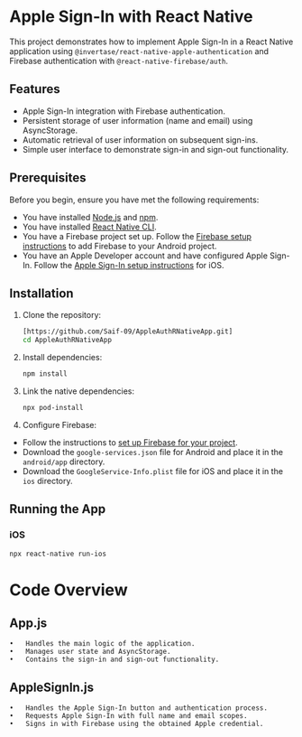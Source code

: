 # Apple Sign-In with React Native

This project demonstrates how to implement Apple Sign-In in a React Native application using `@invertase/react-native-apple-authentication` and Firebase authentication with `@react-native-firebase/auth`.

## Features

- Apple Sign-In integration with Firebase authentication.
- Persistent storage of user information (name and email) using AsyncStorage.
- Automatic retrieval of user information on subsequent sign-ins.
- Simple user interface to demonstrate sign-in and sign-out functionality.

## Prerequisites

Before you begin, ensure you have met the following requirements:

- You have installed [Node.js](https://nodejs.org/) and [npm](https://www.npmjs.com/).
- You have installed [React Native CLI](https://reactnative.dev/docs/environment-setup).
- You have a Firebase project set up. Follow the [Firebase setup instructions](https://firebase.google.com/docs/android/setup) to add Firebase to your Android project.
- You have an Apple Developer account and have configured Apple Sign-In. Follow the [Apple Sign-In setup instructions](https://invertase.io/oss/react-native-apple-authentication/quick-start/ios) for iOS.

## Installation

1. Clone the repository:

    ```bash
    [https://github.com/Saif-09/AppleAuthRNativeApp.git]
    cd AppleAuthRNativeApp
    ```

2. Install dependencies:

    ```bash
    npm install
    ```

3. Link the native dependencies:

    ```bash
    npx pod-install
    ```

4. Configure Firebase:

- Follow the instructions to [set up Firebase for your project](https://firebase.google.com/docs/android/setup).
- Download the `google-services.json` file for Android and place it in the `android/app` directory.
- Download the `GoogleService-Info.plist` file for iOS and place it in the `ios` directory.

## Running the App

### iOS

```bash
npx react-native run-ios
```


# Code Overview

## App.js

	•	Handles the main logic of the application.
	•	Manages user state and AsyncStorage.
	•	Contains the sign-in and sign-out functionality.

## AppleSignIn.js

	•	Handles the Apple Sign-In button and authentication process.
	•	Requests Apple Sign-In with full name and email scopes.
	•	Signs in with Firebase using the obtained Apple credential.
